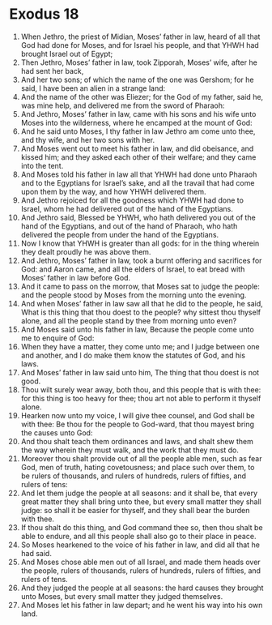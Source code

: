 ﻿# Exodus 18
1. When Jethro, the priest of Midian, Moses’ father in law, heard of all that God had done for Moses, and for Israel his people, and that YHWH had brought Israel out of Egypt; 
2. Then Jethro, Moses’ father in law, took Zipporah, Moses’ wife, after he had sent her back, 
3. And her two sons; of which the name of the one was Gershom; for he said, I have been an alien in a strange land: 
4. And the name of the other was Eliezer; for the God of my father, said he, was mine help, and delivered me from the sword of Pharaoh: 
5. And Jethro, Moses’ father in law, came with his sons and his wife unto Moses into the wilderness, where he encamped at the mount of God: 
6. And he said unto Moses, I thy father in law Jethro am come unto thee, and thy wife, and her two sons with her. 
7.  And Moses went out to meet his father in law, and did obeisance, and kissed him; and they asked each other of their welfare; and they came into the tent. 
8. And Moses told his father in law all that YHWH had done unto Pharaoh and to the Egyptians for Israel’s sake, and all the travail that had come upon them by the way, and how YHWH delivered them. 
9. And Jethro rejoiced for all the goodness which YHWH had done to Israel, whom he had delivered out of the hand of the Egyptians. 
10. And Jethro said, Blessed be YHWH, who hath delivered you out of the hand of the Egyptians, and out of the hand of Pharaoh, who hath delivered the people from under the hand of the Egyptians. 
11. Now I know that YHWH is greater than all gods: for in the thing wherein they dealt proudly he was above them. 
12. And Jethro, Moses’ father in law, took a burnt offering and sacrifices for God: and Aaron came, and all the elders of Israel, to eat bread with Moses’ father in law before God. 
13.  And it came to pass on the morrow, that Moses sat to judge the people: and the people stood by Moses from the morning unto the evening. 
14. And when Moses’ father in law saw all that he did to the people, he said, What is this thing that thou doest to the people? why sittest thou thyself alone, and all the people stand by thee from morning unto even? 
15. And Moses said unto his father in law, Because the people come unto me to enquire of God: 
16. When they have a matter, they come unto me; and I judge between one and another, and I do make them know the statutes of God, and his laws. 
17. And Moses’ father in law said unto him, The thing that thou doest is not good. 
18. Thou wilt surely wear away, both thou, and this people that is with thee: for this thing is too heavy for thee; thou art not able to perform it thyself alone. 
19. Hearken now unto my voice, I will give thee counsel, and God shall be with thee: Be thou for the people to God-ward, that thou mayest bring the causes unto God: 
20. And thou shalt teach them ordinances and laws, and shalt shew them the way wherein they must walk, and the work that they must do. 
21. Moreover thou shalt provide out of all the people able men, such as fear God, men of truth, hating covetousness; and place such over them, to be rulers of thousands, and rulers of hundreds, rulers of fifties, and rulers of tens: 
22. And let them judge the people at all seasons: and it shall be, that every great matter they shall bring unto thee, but every small matter they shall judge: so shall it be easier for thyself, and they shall bear the burden with thee. 
23. If thou shalt do this thing, and God command thee so, then thou shalt be able to endure, and all this people shall also go to their place in peace. 
24. So Moses hearkened to the voice of his father in law, and did all that he had said. 
25. And Moses chose able men out of all Israel, and made them heads over the people, rulers of thousands, rulers of hundreds, rulers of fifties, and rulers of tens. 
26. And they judged the people at all seasons: the hard causes they brought unto Moses, but every small matter they judged themselves. 
27.  And Moses let his father in law depart; and he went his way into his own land. 
